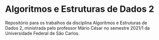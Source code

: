 # Algoritmos e Estruturas de Dados 2
Repositório para os trabalhos da disciplina Algoritmos e Estruturas de Dados 2, ministrada pelo professor Mário César no semestre 2021/1 da Universidade Federal de São Carlos.
